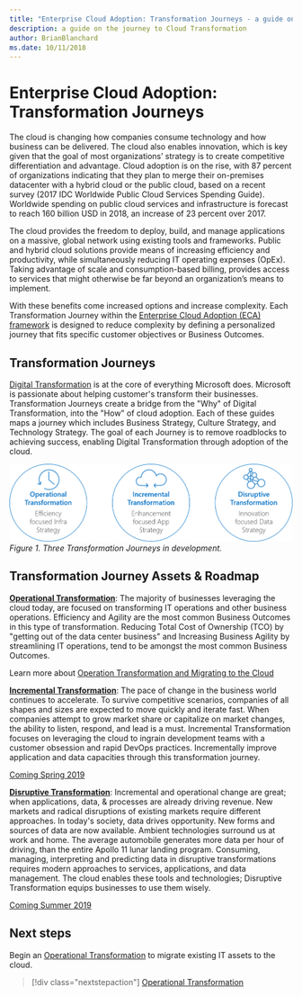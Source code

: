 ```yaml
---
title: "Enterprise Cloud Adoption: Transformation Journeys - a guide on the journey to Cloud Transformation"
description: a guide on the journey to Cloud Transformation
author: BrianBlanchard
ms.date: 10/11/2018
---
```


# Enterprise Cloud Adoption: Transformation Journeys

The cloud is changing how companies consume technology and how business can be delivered. The cloud also enables innovation, which is key given that the goal of most organizations’ strategy is to create competitive differentiation and advantage. Cloud adoption is on the rise, with 87 percent of organizations indicating that they plan to merge their
on-premises datacenter with a hybrid cloud or the public cloud, based on a recent survey (2017 IDC Worldwide Public Cloud Services Spending Guide).  Worldwide spending on public cloud services and infrastructure is forecast to reach 160 billion USD in 2018, an increase of 23 percent over 2017.

The cloud provides the freedom to deploy, build, and manage applications on a massive, global network using existing tools and frameworks. Public and hybrid cloud solutions provide means of increasing efficiency and productivity, while simultaneously reducing IT operating expenses (OpEx). Taking advantage of scale and consumption-based billing, provides access to services that might otherwise be far beyond an organization’s means to implement.

With these benefits come increased options and increase complexity. Each Transformation Journey within the [Enterprise Cloud Adoption (ECA) framework](../../overview.md) is designed to reduce complexity by defining a personalized journey that fits specific customer objectives or Business Outcomes.

## Transformation Journeys

[Digital Transformation](https://enterprise.microsoft.com/en-us/digital-transformation/) is at the core of everything Microsoft does. Microsoft is passionate about helping customer's transform their businesses. Transformation Journeys create a bridge from the "Why" of Digital Transformation, into the "How" of cloud adoption. Each of these guides maps a journey which includes Business Strategy, Culture Strategy, and Technology Strategy. The goal of each Journey is to remove roadblocks to achieving success, enabling Digital Transformation through adoption of the cloud.

![Three Transformation Journeys](../_images/transformation-journeys.png)
*Figure 1. Three Transformation Journeys in development.*

## Transformation Journey Assets & Roadmap

**[Operational Transformation](operational-transformation/overview.md)**: The majority of businesses leveraging the cloud today, are focused on transforming IT operations and other business operations. Efficiency and Agility are the most common Business Outcomes in this type of transformation. Reducing Total Cost of Ownership (TCO) by "getting out of the data center business" and Increasing Business Agility by streamlining IT operations, tend to be amongst the most common Business Outcomes. 

Learn more about [Operation Transformation and Migrating to the Cloud](operational-transformation/overview.md)

**[Incremental Transformation](incremental-transformation.md)**: The pace of change in the business world continues to accelerate. To survive competitive scenarios, companies of all shapes and sizes are expected to move quickly and iterate fast. When companies attempt to grow market share or capitalize on market changes, the ability to listen, respond, and lead is a must. Incremental Transformation focuses on leveraging the cloud to ingrain development teams with a customer obsession and rapid DevOps practices. Incrementally improve application and data capacities through this transformation journey.

[Coming Spring 2019](incremental-transformation.md)

**[Disruptive Transformation](disruptive-transformation.md)**: Incremental and operational change are great; when applications, data, & processes are already driving revenue. New markets and radical disruptions of existing markets require different approaches. In today's society, data drives opportunity. New forms and sources of data are now available. Ambient technologies surround us at work and home. The average automobile generates more data per hour of driving, than the entire Apollo 11 lunar landing program. Consuming, managing, interpreting and predicting data in disruptive transformations requires modern approaches to services, applications, and data management. The cloud enables these tools and technologies; Disruptive Transformation equips businesses to use them wisely.

[Coming Summer 2019](disruptive-transformation.md)

## Next steps

Begin an [Operational Transformation](operational-transformation/overview.md) to migrate existing IT assets to the cloud.

> [!div class="nextstepaction"]
> [Operational Transformation](operational-transformation/overview.md)